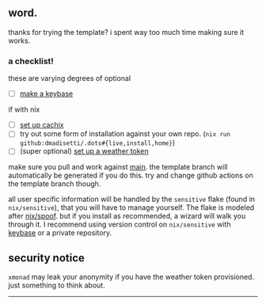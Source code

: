 ## word.

thanks for trying the template? i spent way too much time making sure it works.

### a checklist!
these are varying degrees of optional

- [ ] [make a keybase](https://keybase.io)

if with nix

- [ ] [set up cachix](https://github.com/dmadisetti/.dots/blob/template/.github/workflows/cache.yml)
- [ ] try out some form of installation against your own repo. (`nix run github:dmadisetti/.dots#{live,install,home}`)
- [ ] (super optional) [set up a weather token](https://github.com/dmadisetti/.dots/blob/template/nix/home/programs/eww.nix)

make sure you pull and work against
[main](https://github.com/dmadisetti/.dots/compare/main...?expand=1). the
template branch will automatically be generated if you do this. try and change
github actions on the template branch though.

all user specific information will be handled by the `sensitive` flake (found
in `nix/sensitive`), that you will have to manage yourself. The flake is
modeled after
[nix/spoof](https://github.com/dmadisetti/.dots/blob/template/nix/flake.nix).
but if you install as recommended, a wizard will walk you through it. I
recommend using version control on `nix/sensitive` with
[keybase](https://book.keybase.io/git) or a private repository.

## security notice
`xmonad` may leak your anonymity if you have the weather token provisioned.
just something to think about.

---
